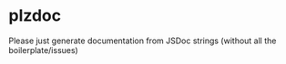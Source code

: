 # plzdoc
Please just generate documentation from JSDoc strings (without all the boilerplate/issues)
